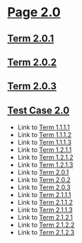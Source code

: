 # [Page 2.0](#page-20)

## [Term 2.0.1](#term-201)

## [Term 2.0.2](#term-202)

## [Term 2.0.3](#term-203)

## [Test Case 2.0](#test-case-20)

*   Link to [Term 1.1.1.1](../REWRITTEN-1/section-1-1/page-1-1-1.md#term-1111)
*   Link to [Term 1.1.1.2](../REWRITTEN-1/section-1-1/page-1-1-1.md#term-1112)
*   Link to [Term 1.1.1.3](../REWRITTEN-1/section-1-1/page-1-1-1.md#term-1113)
*   Link to [Term 1.2.1.1](../REWRITTEN-1/section-1-2/page-1-2-1.md#term-1211)
*   Link to [Term 1.2.1.2](../REWRITTEN-1/section-1-2/page-1-2-1.md#term-1212)
*   Link to [Term 1.2.1.3](../REWRITTEN-1/section-1-2/page-1-2-1.md#term-1213)
*   Link to [Term 2.0.1](#term-201)
*   Link to [Term 2.0.2](#term-202)
*   Link to [Term 2.0.3](#term-203)
*   Link to [Term 2.1.1.1](./section-2-1/page-2-1-1.md#term-2111)
*   Link to [Term 2.1.1.2](./section-2-1/page-2-1-1.md#term-2112)
*   Link to [Term 2.1.1.3](./section-2-1/page-2-1-1.md#term-2113)
*   Link to [Term 2.1.2.1](./section-2-1/page-2-1-2.md#term-2121)
*   Link to [Term 2.1.2.2](./section-2-1/page-2-1-2.md#term-2122)
*   Link to [Term 2.1.2.3](./section-2-1/page-2-1-2.md#term-2123)

